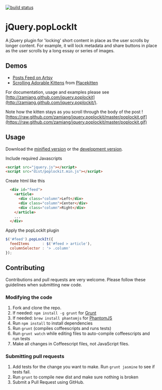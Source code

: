 [![build status](https://api.travis-ci.org/zamiang/jquery.poplockit.png)](http://travis-ci.org/zamiang/jquery.poplockit)

# jQuery.popLockIt

A jQuery plugin for 'locking' short content in place as the user
scrolls by longer content. For example, it will lock metadata and
share buttons in place as the user scrolls by a long essay or series
of images.

## Demos

* [Posts Feed on Artsy](http://artsy.net/posts)
* [Scrolling Adorable Kittens](http://zamiang.github.io/jquery.poplockit/example/index.html) from [Placekitten](http://placekitten.com/)

For documentation, usage and examples please see [http://zamiang.github.com/jquery.poplockit](http://zamiang.github.com/jquery.poplockit/).

Note how the kitten stays as you scroll through the body of the post
![https://raw.github.com/zamiang/jquery.poplockit/master/poplockit.gif](https://raw.github.com/zamiang/jquery.poplockit/master/poplockit.gif)


## Usage

Download the [minified version](https://raw.github.com/zamiang/jquery.poplockit/master/dist/poplockit.min.js) or the [development version](https://raw.github.com/zamiang/jquery.poplockit/master/dist/poplockit.js).

Include required Javascripts

```html
<script src="jquery.js"></script>
<script src="dist/poplockit.min.js"></script>
```

Create html like this

```html
  <div id="feed">
    <article>
      <div class="column">Left</div>
      <div class="column">Center</div>
      <div class="column">Right</div>
    </article>
    ...
  </div>
```

Apply the popLockIt plugin

```javascript
$('#feed').popLockIt({
  feedItems      : $('#feed > article'),
  columnSelector : '> .column'
});
```

## Contributing

Contributions and pull requests are very welcome. Please follow these guidelines when submitting new code.

### Modifying the code

1. Fork and clone the repo.
2. If needed: `npm install -g grunt` for [Grunt](https://github.com/gruntjs/grunt)
3. If needed: `brew install phantomjs` for [PhantomJS](http://phantomjs.org/download.html)
4. Run `npm install` to install dependencies
5. Run `grunt` (compiles coffeescripts and runs tests)
6. Run `grunt watch` while editing files to auto-compile coffeescripts and run tests
7. Make all changes in Coffeescript files, not JavaScript files.

### Submitting pull requests

1. Add tests for the change you want to make. Run `grunt jasmine` to see if tests fail.
2. Run `grunt` to compile new dist and make sure nothing is broken
3. Submit a Pull Request using GitHub.

